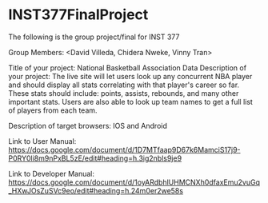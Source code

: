 # INST377FinalProject
The following is the group project/final for INST 377

Group Members: <David Villeda, Chidera Nweke, Vinny Tran>

Title of your project: National Basketball Association Data
Description of your project: The live site will let users look up any concurrent NBA player and should display all stats correlating with that player's career so far. These stats should include: points, assists, rebounds, and many other important stats. Users are also able to look up team names to get a full list of players from each team.

Description of target browsers: IOS and Android

Link to User Manual: https://docs.google.com/document/d/1D7MTfaap9D67k6MamciS17j9-P0RY0li8m9nPxBL5zE/edit#heading=h.3ig2nbls9je9

Link to Developer Manual: https://docs.google.com/document/d/1oyARdbhlUHMCNXh0dfaxEmu2vuGq_HXwJOsZuSVc9eo/edit#heading=h.24m0er2we58s
